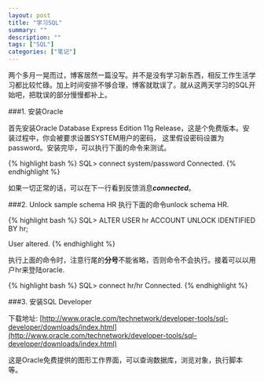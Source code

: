 ```yaml
---
layout: post
title: "学习SQL"
summary: ""
description: ""
tags: ["SQL"]
categories: ["笔记"]
---
```


两个多月一晃而过，博客居然一篇没写。并不是没有学习新东西，相反工作生活学习都比较忙碌。加上时间安排不够合理，博客就耽误了。就从这两天学习的SQL开始吧，把耽误的部分慢慢都补上。


###1. 安装Oracle

首先安装Oracle Database Express Edition 11g Release，这是个免费版本。安装过程中，你会被要求设置SYSTEM用户的密码， 这里假设密码设置为password。安装完毕，可以执行下面的命令来测试。

{% highlight bash %}
SQL> connect system/password
Connected.
{% endhighlight %}

如果一切正常的话，可以在下一行看到反馈消息***connected***。

###2. Unlock sample schema HR
执行下面的命令unlock schema HR.

{% highlight bash %}
SQL> ALTER USER hr ACCOUNT UNLOCK IDENTIFIED BY hr;

User altered.
{% endhighlight %}

执行上面的命令时，注意行尾的**分号**不能省略，否则命令不会执行。接着可以以用户hr来登陆oracle.

{% highlight bash %}
SQL> connect hr/hr
Connected.
{% endhighlight %}


###3. 安装SQL Developer

下载地址: [http://www.oracle.com/technetwork/developer-tools/sql-developer/downloads/index.html](http://www.oracle.com/technetwork/developer-tools/sql-developer/downloads/index.html)

这是Oracle免费提供的图形工作界面，可以查询数据库，浏览对象，执行脚本等。
